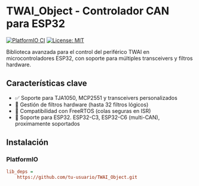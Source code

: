 # TWAI_Object - Controlador CAN para ESP32

[![PlatformIO CI](https://github.com/tu-usuario/TWAI_Object/actions/workflows/platformio.yml/badge.svg)](https://github.com/tu-usuario/TWAI_Object/actions)
[![License: MIT](https://img.shields.io/badge/License-MIT-yellow.svg)](https://opensource.org/licenses/MIT)

Biblioteca avanzada para el control del periférico TWAI en microcontroladores ESP32, con soporte para múltiples transceivers y filtros hardware.

## Características clave

- ✅ Soporte para TJA1050, MCP2551 y transceivers personalizados
- 🚀 Gestión de filtros hardware (hasta 32 filtros lógicos)
- 🔄 Compatibilidad con FreeRTOS (colas seguras en ISR)
- 📡 Soporte para ESP32. ESP32-C3, ESP32-C6 (multi-CAN), proximamente soportados

## Instalación

### PlatformIO
```ini
lib_deps = 
    https://github.com/tu-usuario/TWAI_Object.git
